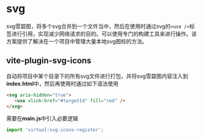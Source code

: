 # svg
svg雪碧图，将多个svg合并到一个文件当中，然后在使用时通过svg的`<use />`标签进行引用，实现减少网络请求的目的。可以使用专门的构建工具来进行操作。该方案提供了解决在一个项目中管理大量本地svg图标的方法。

## vite-plugin-svg-icons
自动将项目中某个目录下的所有svg文件进行打包，并将svg雪碧图内容注入到**index.html**中，然后再使用时通过如下语法使用
```html
<svg aria-hidden="true">
   <use xlink:href="#targetId" fill="red" />
</svg>
```
需要在**main.js**中引入必要逻辑
```js
import 'virtual:svg-icons-register';
```